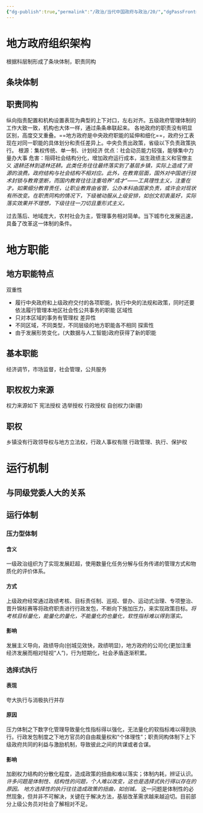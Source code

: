 ```yaml
---
{"dg-publish":true,"permalink":"/政治/当代中国政府与政治/20/","dgPassFrontmatter":true}
---
```


# 地方政府组织架构
根据科层制形成了条块体制，职责同构
## 条块体制


## 职责同构
纵向指责配置和机构设置表现为典型的上下对口，左右对齐。五级政府管理体制的工作大致一致，机构也大体一样，通过条条串联起来。
各地政府的职责没有明显区别，高度交叉重叠。==地方政府是中央政府职能的延伸和细化==，政府分工表现在对同一职能的具体划分和责任差异上。中央负责出政策，省级以下负责政策执行。
根源：集权传统、单一制、计划经济
优点：社会动员能力较强，能够集中力量办大事
危害：阻碍社会结构分化，增加政府运行成本，滋生政绩主义和官僚主义
*退耕还林到退林还耕。此类任务往往最终落实到了基层乡镇，实际上造成了资源的浪费。政府结构与社会结构不相对应。此外，在教育层面，国外对中国进行技术封锁与教育垄断，而国内教育往往注重培养“成才”——工具理性主义，注重在才。如果细分教育责任，让职业教育由省管，公办本科由国家负责，或许会对现状有所改变。在职责同构的情况下，下级被动服从上级安排，如创文初衷虽好，实际落实效果并不理想，下级往往一刀切且重形式主义。*

过去落后、地域庞大，农村社会为主，管理事务相对简单。当下城市化发展迅速，具备了改革这一体制的条件。
# 地方职能
## 地方职能特点
双重性
- 履行中央政府和上级政府交付的各项职能，执行中央的法规和政策，同时还要依法履行管理本地区社会性公共事务的职能
区域性
- 只对本区域的事务有管理权
差异性
- 不同区域，不同类型，不同层级的地方职能各不相同
探索性
- 由于发展形势变化，(大数据与人工智能)政府获得了新的职能
## 基本职能
经济调节，市场监督，社会管理，公共服务
## 职权权力来源
权力来源如下
宪法授权
选举授权
行政授权
自创权力(新疆)
## 职权

乡镇没有行政领导权与地方立法权，行政人事权有限
行政管理、执行、保护权

# 运行机制
## 与同级党委人大的关系


## 运行体制
### 压力型体制
#### 含义
一级政治组织为了实现发展赶超，使用数量化任务分解与任务传递的管理方式和物质化的评价体系。
#### 方式
上级政府经常通过政绩考核、目标责任制、巡视、督办、运动式治理、专项整治、晋升锦标赛等将政府职责进行行政发包，不断向下施加压力，来实现政策目标。*将考核目标量化，能量化的量化，不能量化的也量化，软性指标难以得到落实。*
#### 影响
发展主义导向，政绩导向(创城见效快，政绩明显)，地方政府的公司化(更加注重经济发展而相对轻视“人”)，行为短期化，社会矛盾逐渐积累。
### 选择式执行
####  表现
夸大执行与消极执行并存
#### 原因
压力体制之下数字化管理导致量化性指标得以强化，无法量化的软指标难以得到执行。行政发包制度之下地方官员的自由裁量权和“个体理性”；职责同构体制下上下级政府共同的利益与激励机制，导致彼此之间的共谋或者合谋。
#### 影响
加剧权力结构的分散化程度，造成政策的扭曲和难以落实；体制内耗，辨证认识。
*许多问题是体制性、结构性的问题，个人难以改变，这也是选择式执行得以存在的原因。*
*地方选择性的执行往往造成政策的扭曲，如创城。*
这一问题是体制性的必然现象，但并非不可解决，关键在于解决方法，基层改革需求越来越迫切。目前部分上级公务员对社会了解相对不足。